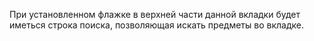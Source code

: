 При установленном флажке в верхней части данной вкладки будет иметься строка поиска, позволяющая искать предметы во
вкладке.